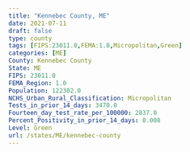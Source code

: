 ```yaml
---
title: "Kennebec County, ME"
date: 2021-07-11
draft: false
type: county
tags: [FIPS:23011.0,FEMA:1.0,Micropolitan,Green]
categories: [ME]
County: Kennebec County
State: ME
FIPS: 23011.0
FEMA_Region: 1.0
Population: 122302.0
NCHS_Urban_Rural_Classification: Micropolitan
Tests_in_prior_14_days: 3470.0
Fourteen_day_test_rate_per_100000: 2837.0
Percent_Positivity_in_prior_14_days: 0.008
Level: Green
url: /states/ME/kennebec-county
---
```



